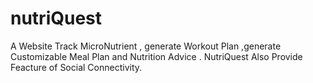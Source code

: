 # nutriQuest
A Website Track MicroNutrient , generate Workout Plan ,generate Customizable Meal Plan and Nutrition Advice . NutriQuest Also Provide Feacture of Social Connectivity.
